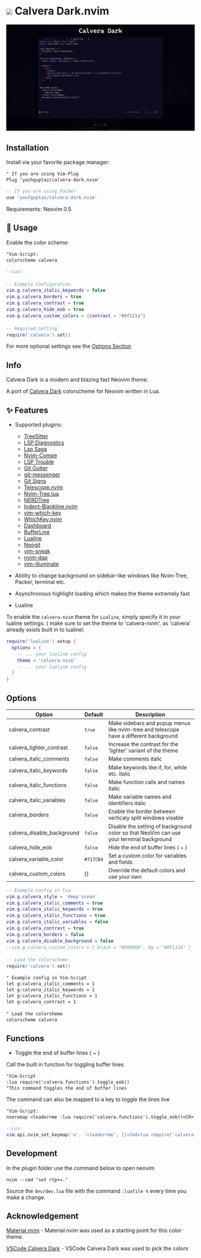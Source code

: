 # <img src="https://raw.githubusercontent.com/saurabhdaware/vscode-calvera-dark/main/images/milky-way-icon.png" width="40"> Calvera Dark.nvim

![Calvera Dark](./media/Calvera_Dark_Home.jpg)
## Installation

Install via your favorite package manager:
```vim
" If you are using Vim-Plug
Plug 'yashguptaz/calvera-dark.nvim'
```

```lua
-- If you are using Packer
use 'yashguptaz/calvera-dark.nvim'
```

Requirements: Neovim 0.5

## 🌌 Usage

Enable the color scheme:
```vim
"Vim-Script:
colorscheme calvera
```

```lua
--Lua:

-- Example Configuration
vim.g.calvera_italic_keywords = false
vim.g.calvera_borders = true
vim.g.calvera_contrast = true
vim.g.calvera_hide_eob = true
vim.g.calvera_custom_colors = {contrast = "#0f111a"}

-- Required Setting
require('calvera').set()
```

For more optional settings see the [Options Section](#options)

## Info

Calvera Dark is a modern and blazing fast Neovim theme.

A port of [Calvera Dark](https://github.com/saurabhdaware/vscode-calvera-dark) colorscheme for Neovim written in Lua.

## ✨ Features
+ Supported plugins:
    + [TreeSitter](https://github.com/nvim-treesitter/nvim-treesitter)
    + [LSP Diagnostics](https://neovim.io/doc/user/lsp.html)
    + [Lsp Saga](https://github.com/glepnir/lspsaga.nvim)
    + [Nvim-Compe](https://github.com/hrsh7th/nvim-compe)
    + [LSP Trouble](https://github.com/folke/lsp-trouble.nvim)
    + [Git Gutter](https://github.com/airblade/vim-gitgutter)
    + [git-messenger](https://github.com/rhysd/git-messenger.vim)
    + [Git Signs](https://github.com/lewis6991/gitsigns.nvim)
    + [Telescope.nvim](https://github.com/nvim-telescope/telescope.nvim)
    + [Nvim-Tree.lua](https://github.com/kyazdani42/nvim-tree.lua)
    + [NERDTree](https://github.com/preservim/nerdtree)
    + [Indent-Blankline.nvim](https://github.com/lukas-reineke/indent-blankline.nvim)
    + [vim-which-key](https://github.com/liuchengxu/vim-which-key)
    + [WhichKey.nvim](https://github.com/folke/which-key.nvim)
    + [Dashboard](https://github.com/glepnir/dashboard-nvim)
    + [BufferLine](https://github.com/akinsho/nvim-bufferline.lua)
    + [Lualine](https://github.com/hoob3rt/lualine.nvim)
    + [Neogit](https://github.com/TimUntersberger/neogit)
    + [vim-sneak](https://github.com/justinmk/vim-sneak)
    + [nvim-dap](https://github.com/mfussenegger/nvim-dap)
    + [vim-illuminate](https://github.com/RRethy/vim-illuminate)

+ Ability to change background on sidebar-like windows like Nvim-Tree, Packer, terminal etc.

+ Asynchronous highlight loading which makes the theme extremely fast

+ Lualine

To enable the `calvera-nvim` theme for `Lualine`, simply specify it in your lualine settings:
( make sure to set the theme to 'calvera-nvim', as 'calvera' already exists built in to lualine)

```lua
require('lualine').setup {
  options = {
    -- ... your lualine config
    theme = 'calvera-nvim'
    -- ... your lualine config
  }
}
```

## Options

| Option                              | Default     | Description                                                                                      |
| ----------------------------------- | ----------- | ------------------------------------------------------------------------------------------------ |
| calvera_contrast                    | `true`      | Make sidebars and popup menus like nvim-tree and telescope have a different background           |
| calvera_lighter_contrast            | `false`     | Increase the contrast for the 'lighter' variant of the theme                                     |
| calvera_italic_comments             | `false`     | Make comments italic                                                                             |
| calvera_italic_keywords             | `false`     | Make keywords like if, for, while etc. italic                                                    |
| calvera_italic_functions            | `false`     | Make function calls and names italic                                                             |
| calvera_italic_variables            | `false`     | Make variable names and identifiers italic                                                       |
| calvera_borders                     | `false`     | Enable the border between verticaly split windows visable                                        |
| calvera_disable_background          | `false`     | Disable the setting of background color so that NeoVim can use your terminal background          |
| calvera_hide_eob                    | `false`     | Hide the end of buffer lines ( ~ )                                                               |
| calvera_variable_color              | `#717CB4`   | Set a custom color for variables and fields                                                      |
| calvera_custom_colors               |    {}       | Override the default colors and use your own                                                     |



```lua
-- Example config in lua
vim.g.calvera_style = 'deep ocean'
vim.g.calvera_italic_comments = true
vim.g.calvera_italic_keywords = true
vim.g.calvera_italic_functions = true
vim.g.calvera_italic_variables = false
vim.g.calvera_contrast = true
vim.g.calvera_borders = false
vim.g.calvera_disable_background = false
--vim.g.calvera_custom_colors = { black = "#000000", bg = "#0F111A" }

-- Load the colorscheme
require('calvera').set()
```



```vim
" Example config in Vim-Script
let g:calvera_italic_comments = 1
let g:calvera_italic_keywords = 1
let g:calvera_italic_functions = 1
let g:calvera_contrast = 1

" Load the colorsheme
colorscheme calvera
```

## Functions

+ Toggle the end of buffer lines ( ~ )


Call the built in function for toggling buffer lines

```vim
"Vim-Script
:lua require('calvera.functions').toggle_eob()
"This command toggles the end of buffer lines
```


The command can also be mapped to a key to toggle the lines live
```vim
"Vim-Script:
nnoremap <leader>me :lua require('calvera.functions').toggle_eob()<CR>
```



```lua
--Lua:
vim.api.nvim_set_keymap('n', '<leader>me', [[<Cmd>lua require('calvera.functions').toggle_eob()<CR>]], { noremap = true, silent = true })
```

## Development

In the plugin folder use the command below to open neovim

```
nvim --cmd "set rtp+=."
```

Source the `dev/dev.lua` file with the command `:luafile %` every time you make a change. 

## Acknowledgement

[Material.nvim](https://github.com/marko-cerovac/material.nvim) - Material.nvim was used as a starting point for this color theme.

[VSCode Calvera Dark](https://github.com/saurabhdaware/vscode-calvera-dark) - VSCode Calvera Dark was used to pick the colors
